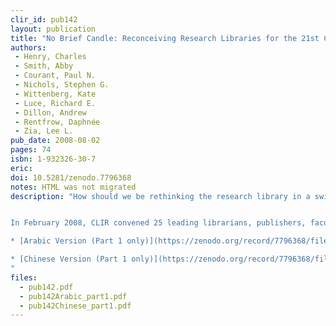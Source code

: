 ```yaml
---
clir_id: pub142
layout: publication
title: "No Brief Candle: Reconceiving Research Libraries for the 21st Century"
authors: 
 - Henry, Charles
 - Smith, Abby
 - Courant, Paul N.
 - Nichols, Stephen G.
 - Wittenberg, Kate
 - Luce, Richard E.
 - Dillon, Andrew
 - Rentfrow, Daphnée
 - Zia, Lee L.
pub_date: 2008-08-02
pages: 74
isbn: 1-932326-30-7
eric:
doi: 10.5281/zenodo.7796368
notes: HTML was not migrated 
description: "How should we be rethinking the research library in a swiftly changing information landscape?


In February 2008, CLIR convened 25 leading librarians, publishers, faculty members, and information technology specialists to consider this question. Participants discussed the challenges and opportunities that libraries are likely to face in the next five to ten years, and how changes in scholarly communication will affect the future library. Essays by eight of the participants-Paul Courant, Andrew Dillon, Rick Luce, Stephen Nichols, Daphnée Rentfrow, Abby Smith, Kate Wittenberg, and Lee Zia-were circulated to participants in advance and provided background for the conversation. This report contains these background essays as well as a summary of the meeting.

* [Arabic Version (Part 1 only)](https://zenodo.org/record/7796368/files/pub142Arabic_part1.pdf?download=1)

* [Chinese Version (Part 1 only)](https://zenodo.org/record/7796368/files/pub142Chinese_part1.pdf?download=1)
"
files:
  - pub142.pdf
  - pub142Arabic_part1.pdf
  - pub142Chinese_part1.pdf
---
```

